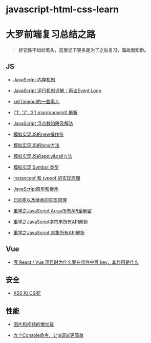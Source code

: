 # javascript-html-css-learn

# 大罗前端复习总结之路
> #### 好记性不如烂笔头，这里记下更多是为了之后复习，温故而知新。

## JS
* [JavaScript 内存机制]()

* [JavaScript 运行机制详解：再谈Event Loop](https://github.com/Luoyangs/javascript-html-css-learn/blob/master/javascript/JavaScript%20%E8%BF%90%E8%A1%8C%E6%9C%BA%E5%88%B6%E8%AF%A6%E8%A7%A3%EF%BC%9A%E5%86%8D%E8%B0%88Event%20Loop.md)

* [setTimeout的一些事儿](https://github.com/Luoyangs/javascript-html-css-learn/blob/master/javascript/setTimeout%E7%9A%84%E4%B8%80%E4%BA%9B%E4%BA%8B%E5%84%BF.md)

* [['1', '2', '3'].map(parseInt) 解析](https://github.com/Luoyangs/javascript-html-css-learn/blob/master/javascript/%5B'1'%2C%20'2'%2C%20'3'%5D.map(parseInt)%20%E8%A7%A3%E6%9E%90.md)

* [JavaScript 浮点数陷阱及解法]()

* [模拟实现JS的new操作符]()

* [模拟实现JS的bind方法]()

* [模拟实现JS的apply&call方法]()

* [模拟实现 Symbol 类型]()

* [instanceof 和 typeof 的实现原理]()

* [JavaScript原型和继承]()

* [ES6类以及继承的实现原理]()

* [重学之JavaScript Array所有API全解密]()

* [重学之JavaScript字符串所有API解析]()

* [重学之JavaScript 对象所有API解析]()


## Vue
* [写 React / Vue 项目时为什么要在组件中写 key，其作用是什么](https://github.com/Luoyangs/javascript-html-css-learn/blob/master/vue/Vue%20%E9%A1%B9%E7%9B%AE%E6%97%B6%E4%B8%BA%E4%BB%80%E4%B9%88%E8%A6%81%E5%9C%A8%E7%BB%84%E4%BB%B6%E4%B8%AD%E5%86%99%20key%EF%BC%8C%E5%85%B6%E4%BD%9C%E7%94%A8%E6%98%AF%E4%BB%80%E4%B9%88.md)


## 安全
* [XSS 和 CSRF]()


## 性能
* [图片和视频的懒加载]()

* [九个Console命令，让js调试更简单]()